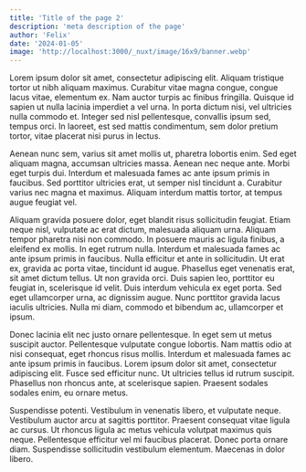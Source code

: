 ```yaml
---
title: 'Title of the page 2'
description: 'meta description of the page'
author: 'Felix'
date: '2024-01-05'
image: 'http://localhost:3000/_nuxt/image/16x9/banner.webp'
---
```


Lorem ipsum dolor sit amet, consectetur adipiscing elit. Aliquam tristique tortor ut nibh aliquam maximus. Curabitur vitae magna congue, congue lacus vitae, elementum ex. Nam auctor turpis ac finibus fringilla. Quisque id sapien ut nulla lacinia imperdiet a vel urna. In porta dictum nisi, vel ultricies nulla commodo et. Integer sed nisl pellentesque, convallis ipsum sed, tempus orci. In laoreet, est sed mattis condimentum, sem dolor pretium tortor, vitae placerat nisi purus in lectus.

Aenean nunc sem, varius sit amet mollis ut, pharetra lobortis enim. Sed eget aliquam magna, accumsan ultricies massa. Aenean nec neque ante. Morbi eget turpis dui. Interdum et malesuada fames ac ante ipsum primis in faucibus. Sed porttitor ultricies erat, ut semper nisl tincidunt a. Curabitur varius nec magna et maximus. Aliquam interdum mattis tortor, at tempus augue feugiat vel.

Aliquam gravida posuere dolor, eget blandit risus sollicitudin feugiat. Etiam neque nisl, vulputate ac erat dictum, malesuada aliquam urna. Aliquam tempor pharetra nisi non commodo. In posuere mauris ac ligula finibus, a eleifend ex mollis. In eget rutrum nulla. Interdum et malesuada fames ac ante ipsum primis in faucibus. Nulla efficitur et ante in sollicitudin. Ut erat ex, gravida ac porta vitae, tincidunt id augue. Phasellus eget venenatis erat, sit amet dictum tellus. Ut non gravida orci. Duis sapien leo, porttitor eu feugiat in, scelerisque id velit. Duis interdum vehicula ex eget porta. Sed eget ullamcorper urna, ac dignissim augue. Nunc porttitor gravida lacus iaculis ultricies. Nulla mi diam, commodo et bibendum ac, ullamcorper et ipsum.

Donec lacinia elit nec justo ornare pellentesque. In eget sem ut metus suscipit auctor. Pellentesque vulputate congue lobortis. Nam mattis odio at nisi consequat, eget rhoncus risus mollis. Interdum et malesuada fames ac ante ipsum primis in faucibus. Lorem ipsum dolor sit amet, consectetur adipiscing elit. Fusce sed efficitur nunc. Ut ultricies tellus id rutrum suscipit. Phasellus non rhoncus ante, at scelerisque sapien. Praesent sodales sodales enim, eu ornare metus.

Suspendisse potenti. Vestibulum in venenatis libero, et vulputate neque. Vestibulum auctor arcu at sagittis porttitor. Praesent consequat vitae ligula ac cursus. Ut rhoncus ligula ac metus vehicula volutpat maximus quis neque. Pellentesque efficitur vel mi faucibus placerat. Donec porta ornare diam. Suspendisse sollicitudin vestibulum elementum. Maecenas in dolor libero.